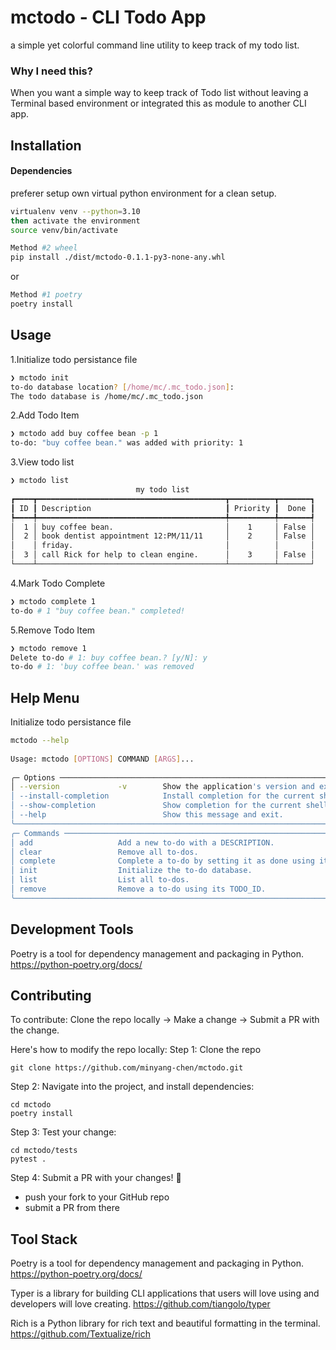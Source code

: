 # mctodo - CLI Todo App
a simple yet colorful command line utility to keep track of my todo list. 

### Why I need this?
When you want a simple way to keep track of Todo list without leaving a Terminal based environment or integrated this as module to another CLI app. 

## Installation

#### Dependencies

preferer setup own virtual python environment for a clean setup.

```bash
virtualenv venv --python=3.10
then activate the environment
source venv/bin/activate
```
```bash
Method #2 wheel
pip install ./dist/mctodo-0.1.1-py3-none-any.whl
```
or
```bash
Method #1 poetry
poetry install 
```

## Usage

1.Initialize todo persistance file 

```bash
❯ mctodo init
to-do database location? [/home/mc/.mc_todo.json]: 
The todo database is /home/mc/.mc_todo.json
```
2.Add Todo Item

```bash
❯ mctodo add buy coffee bean -p 1
to-do: "buy coffee bean." was added with priority: 1
```
3.View todo list 
```bash
❯ mctodo list
                            my todo list                            
┏━━━━┳━━━━━━━━━━━━━━━━━━━━━━━━━━━━━━━━━━━━━━━━━━┳━━━━━━━━━━┳━━━━━━━┓
┃ ID ┃ Description                              ┃ Priority ┃  Done ┃
┡━━━━╇━━━━━━━━━━━━━━━━━━━━━━━━━━━━━━━━━━━━━━━━━━╇━━━━━━━━━━╇━━━━━━━┩
│  1 │ buy coffee bean.                         │    1     │ False │
│  2 │ book dentist appointment 12:PM/11/11     │    2     │ False │
│    │ friday.                                  │          │       │
│  3 │ call Rick for help to clean engine.      │    3     │ False │
└────┴──────────────────────────────────────────┴──────────┴───────┘
```
4.Mark Todo Complete
```bash
❯ mctodo complete 1 
to-do # 1 "buy coffee bean." completed!
```
5.Remove Todo Item
```bash
❯ mctodo remove 1
Delete to-do # 1: buy coffee bean.? [y/N]: y
to-do # 1: 'buy coffee bean.' was removed
```

## Help Menu
Initialize todo persistance file 

```bash
mctodo --help
                                                                                                                                                        
Usage: mctodo [OPTIONS] COMMAND [ARGS]...                                                                                                                     
                                                                                                                                                        
╭─ Options ───────────────────────────────────────────────────────────────────────────────────────────────────────────────────────────────────────────────────╮
│ --version             -v        Show the application's version and exit.                                                                                    │
│ --install-completion            Install completion for the current shell.                                                                                   │
│ --show-completion               Show completion for the current shell, to copy it or customize the installation.                                            │
│ --help                          Show this message and exit.                                                                                                 │
╰─────────────────────────────────────────────────────────────────────────────────────────────────────────────────────────────────────────────────────────────╯
╭─ Commands ──────────────────────────────────────────────────────────────────────────────────────────────────────────────────────────────────────────────────╮
│ add                   Add a new to-do with a DESCRIPTION.                                                                                                   │
│ clear                 Remove all to-dos.                                                                                                                    │
│ complete              Complete a to-do by setting it as done using its TODO_ID.                                                                             │
│ init                  Initialize the to-do database.                                                                                                        │
│ list                  List all to-dos.                                                                                                                      │
│ remove                Remove a to-do using its TODO_ID.                                                                                                     │
╰─────────────────────────────────────────────────────────────────────────────────────────────────────────────────────────────────────────────────────────────╯

```
## Development Tools
Poetry is a tool for dependency management and packaging in Python.
https://python-poetry.org/docs/

## Contributing
To contribute: Clone the repo locally -> Make a change -> Submit a PR with the change. 

Here's how to modify the repo locally: 
Step 1: Clone the repo 
```
git clone https://github.com/minyang-chen/mctodo.git
```

Step 2: Navigate into the project, and install dependencies: 
```
cd mctodo
poetry install
```

Step 3: Test your change:
```
cd mctodo/tests 
pytest .
```

Step 4: Submit a PR with your changes! 🚀
- push your fork to your GitHub repo 
- submit a PR from there 

## Tool Stack

Poetry is a tool for dependency management and packaging in Python.
https://python-poetry.org/docs/

Typer is a library for building CLI applications that users will love using and developers will love creating. 
https://github.com/tiangolo/typer

Rich is a Python library for rich text and beautiful formatting in the terminal.
https://github.com/Textualize/rich




